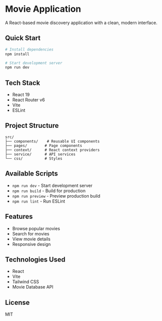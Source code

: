 # Movie Application

A React-based movie discovery application with a clean, modern interface.

## Quick Start

```bash
# Install dependencies
npm install

# Start development server
npm run dev
```

## Tech Stack

- React 19
- React Router v6
- Vite
- ESLint

## Project Structure

```
src/
├── components/    # Reusable UI components
├── pages/        # Page components
├── context/      # React context providers
├── service/      # API services
└── css/          # Styles
```

## Available Scripts

- `npm run dev` - Start development server
- `npm run build` - Build for production
- `npm run preview` - Preview production build
- `npm run lint` - Run ESLint

## Features

- Browse popular movies
- Search for movies
- View movie details
- Responsive design

## Technologies Used

- React
- Vite
- Tailwind CSS
- Movie Database API

## License

MIT

